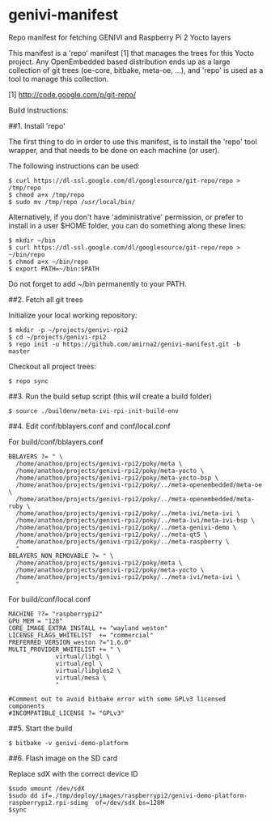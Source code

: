 # genivi-manifest
Repo manifest for fetching GENIVI and Raspberry Pi 2 Yocto layers

This manifest is a 'repo' manifest [1] that manages the trees for this
Yocto project. Any OpenEmbedded based distribution ends up as a large collection 
of git trees (oe-core, bitbake, meta-oe, ...), and 'repo' is used as a tool to manage this collection.

[1] http://code.google.com/p/git-repo/

Build Instructions:

##1. Install 'repo'

The first thing to do in order to use this manifest, is to install
the 'repo' tool wrapper, and that needs to be done on each machine (or user).

The following instructions can be used:
```
$ curl https://dl-ssl.google.com/dl/googlesource/git-repo/repo > /tmp/repo
$ chmod a+x /tmp/repo
$ sudo mv /tmp/repo /usr/local/bin/
```
Alternatively, if you don't have 'administrative' permission, or prefer to
install in a user $HOME folder, you can do something along these lines:
```
$ mkdir ~/bin
$ curl https://dl-ssl.google.com/dl/googlesource/git-repo/repo > ~/bin/repo
$ chmod a+x ~/bin/repo
$ export PATH=~/bin:$PATH
```
Do not forget to add ~/bin permanently to your PATH.

##2. Fetch all git trees


Initialize your local working repository:
```
$ mkdir -p ~/projects/genivi-rpi2
$ cd ~/projects/genivi-rpi2
$ repo init -u https://github.com/amirna2/genivi-manifest.git -b master
```
Checkout all project trees:
```
$ repo sync
```
##3. Run the build setup script (this will create a build folder)

```
$ source ./buildenv/meta-ivi-rpi-init-build-env
```
##4. Edit conf/bblayers.conf and conf/local.conf

For build/conf/bblayers.conf
```
BBLAYERS ?= " \
  /home/anathoo/projects/genivi-rpi2/poky/meta \
  /home/anathoo/projects/genivi-rpi2/poky/meta-yocto \
  /home/anathoo/projects/genivi-rpi2/poky/meta-yocto-bsp \
  /home/anathoo/projects/genivi-rpi2/poky/../meta-openembedded/meta-oe \
  /home/anathoo/projects/genivi-rpi2/poky/../meta-openembedded/meta-ruby \
  /home/anathoo/projects/genivi-rpi2/poky/../meta-ivi/meta-ivi \
  /home/anathoo/projects/genivi-rpi2/poky/../meta-ivi/meta-ivi-bsp \
  /home/anathoo/projects/genivi-rpi2/poky/../meta-genivi-demo \
  /home/anathoo/projects/genivi-rpi2/poky/../meta-qt5 \
  /home/anathoo/projects/genivi-rpi2/poky/../meta-raspberry \
  "
BBLAYERS_NON_REMOVABLE ?= " \
  /home/anathoo/projects/genivi-rpi2/poky/meta \
  /home/anathoo/projects/genivi-rpi2/poky/meta-yocto \
  /home/anathoo/projects/genivi-rpi2/poky/../meta-ivi/meta-ivi \
  "
```
For build/conf/local.conf
```
MACHINE ??= "raspberrypi2"
GPU_MEM = "128"
CORE_IMAGE_EXTRA_INSTALL += "wayland weston"
LICENSE_FLAGS_WHITELIST  += "commercial"
PREFERRED_VERSION_weston ?="1.6.0"
MULTI_PROVIDER_WHITELIST += " \
             virtual/libgl \
             virtual/egl \
             virtual/libgles2 \
             virtual/mesa \
             "
```

```
#Comment out to avoid bitbake error with some GPLv3 licensed components             
#INCOMPATIBLE_LICENSE ?= "GPLv3"
```
##5. Start the build

```
$ bitbake -v genivi-demo-platform
```
##6. Flash image on the SD card


Replace sdX with the correct device ID
```
$sudo umount /dev/sdX
$sudo dd if=./tmp/deploy/images/raspberrypi2/genivi-demo-platform-raspberrypi2.rpi-sdimg  of=/dev/sdX bs=128M
$sync
```
